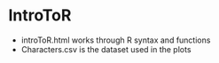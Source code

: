 # IntroToR

- introToR.html works through R syntax and functions
- Characters.csv is the dataset used in the plots
